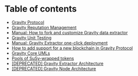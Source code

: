 # Table of contents

* [Gravity Protocol](README.md)
* [Gravity Reputation Management](gravity-reputation-management.md)
* [Manual: How to fork and customize Gravity data extractor](manual-how-to-reuse-gravity-data-extractor.md)
* [Gravity Unit Testing](gravity-testing.md)
* [Manual: Gravity Extractor one-click deployment](manual-gravity-extractor-one-click-deployment.md)
* [How to add support for a new blockchain in Gravity Protocol](how-to-add-support-for-a-new-blockchain-in-gravity-protocol.md)
* [Gravity Core UMLs](gravity-core-umls.md)
* [Pools of SuSy-wrapped tokens](pools-of-susy-wrapped-tokens.md)
* [\[DEPRECATED\] Gravity Extractor Architecture](gravity-extractor-architecture.md)
* [\[DEPRECATED\] Gravity Node Architecture](gravity-node-architecture-overview.md)

